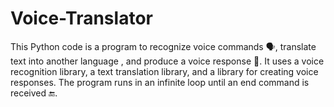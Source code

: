 # Voice-Translator
This Python code is a program to recognize voice commands 🗣️, translate text into another language , and produce a voice response 🤖. It uses a voice recognition library, a text translation library, and a library for creating voice responses. The program runs in an infinite loop until an end command is received 🔚.
